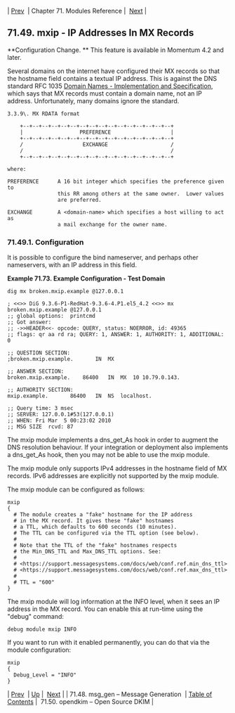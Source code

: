 | [Prev](modules.msg_gen)  | Chapter 71. Modules Reference |  [Next](modules.opendkim) |

## 71.49. mxip - IP Addresses In MX Records

<a className="indexterm" name="idp22302992"></a>

**Configuration Change. ** This feature is available in Momentum 4.2 and later.

Several domains on the internet have configured their MX records so that the hostname field contains a textual IP address. This is against the DNS standard RFC 1035 [Domain Names - Implementation and Specification](http://www.rfc-editor.org/rfc/rfc1035.txt), which says that MX records must contain a domain name, not an IP address. Unfortunately, many domains ignore the standard.

```
3.3.9\. MX RDATA format

    +--+--+--+--+--+--+--+--+--+--+--+--+--+--+--+--+
    |                  PREFERENCE                   |
    +--+--+--+--+--+--+--+--+--+--+--+--+--+--+--+--+
    /                   EXCHANGE                    /
    /                                               /
    +--+--+--+--+--+--+--+--+--+--+--+--+--+--+--+--+

where:

PREFERENCE      A 16 bit integer which specifies the preference given to
                this RR among others at the same owner.  Lower values
                are preferred.

EXCHANGE        A <domain-name> which specifies a host willing to act as
                a mail exchange for the owner name.
```

### 71.49.1. Configuration

It is possible to configure the bind nameserver, and perhaps other nameservers, with an IP address in this field.

<a name="modules.mxip.test.domain.example"></a>

**Example 71.73. Example Configuration - Test Domain**

```
dig mx broken.mxip.example @127.0.0.1

; <<>> DiG 9.3.6-P1-RedHat-9.3.6-4.P1.el5_4.2 <<>> mx broken.mxip.example @127.0.0.1
;; global options:  printcmd
;; Got answer:
;; ->>HEADER<<- opcode: QUERY, status: NOERROR, id: 49365
;; flags: qr aa rd ra; QUERY: 1, ANSWER: 1, AUTHORITY: 1, ADDITIONAL: 0

;; QUESTION SECTION:
;broken.mxip.example.		IN	MX

;; ANSWER SECTION:
broken.mxip.example.	86400	IN	MX	10 10.79.0.143.

;; AUTHORITY SECTION:
mxip.example.		86400	IN	NS	localhost.

;; Query time: 3 msec
;; SERVER: 127.0.0.1#53(127.0.0.1)
;; WHEN: Fri Mar  5 00:23:02 2010
;; MSG SIZE  rcvd: 87
```

The mxip module implements a dns_get_As hook in order to augment the DNS resolution behaviour. If your integration or deployment also implements a dns_get_As hook, then you may not be able to use the mxip module.

The mxip module only supports IPv4 addresses in the hostname field of MX records. IPv6 addresses are explicitly not supported by the mxip module.

The mxip module can be configured as follows:

```
mxip
{
  # The module creates a "fake" hostname for the IP address
  # in the MX record. It gives these "fake" hostnames
  # a TTL, which defaults to 600 seconds (10 minutes).
  # The TTL can be configured via the TTL option (see below).
  #
  # Note that the TTL of the "fake" hostnames respects
  # the Min_DNS_TTL and Max_DNS_TTL options. See:
  #
  # <https://support.messagesystems.com/docs/web/conf.ref.min_dns_ttl>
  # <https://support.messagesystems.com/docs/web/conf.ref.max_dns_ttl>
  #
  # TTL = "600"
}
```

The mxip module will log information at the INFO level, when it sees an IP address in the MX record. You can enable this at run-time using the "debug" command:

`debug module mxip INFO`

If you want to run with it enabled permanently, you can do that via the module configuration:

```
mxip
{
  Debug_Level = "INFO"
}
```

| [Prev](modules.msg_gen)  | [Up](modules) |  [Next](modules.opendkim) |
| 71.48. msg_gen – Message Generation  | [Table of Contents](index) |  71.50. opendkim – Open Source DKIM |

